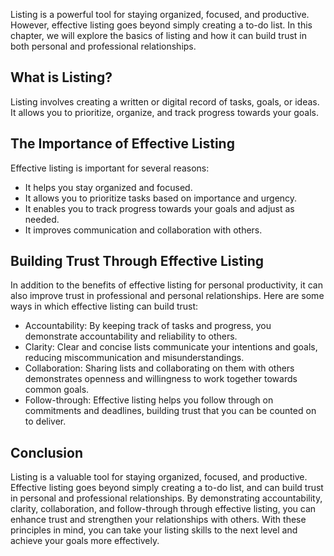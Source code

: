 
Listing is a powerful tool for staying organized, focused, and productive. However, effective listing goes beyond simply creating a to-do list. In this chapter, we will explore the basics of listing and how it can build trust in both personal and professional relationships.

What is Listing?
----------------

Listing involves creating a written or digital record of tasks, goals, or ideas. It allows you to prioritize, organize, and track progress towards your goals.

The Importance of Effective Listing
-----------------------------------

Effective listing is important for several reasons:

* It helps you stay organized and focused.
* It allows you to prioritize tasks based on importance and urgency.
* It enables you to track progress towards your goals and adjust as needed.
* It improves communication and collaboration with others.

Building Trust Through Effective Listing
----------------------------------------

In addition to the benefits of effective listing for personal productivity, it can also improve trust in professional and personal relationships. Here are some ways in which effective listing can build trust:

* Accountability: By keeping track of tasks and progress, you demonstrate accountability and reliability to others.
* Clarity: Clear and concise lists communicate your intentions and goals, reducing miscommunication and misunderstandings.
* Collaboration: Sharing lists and collaborating on them with others demonstrates openness and willingness to work together towards common goals.
* Follow-through: Effective listing helps you follow through on commitments and deadlines, building trust that you can be counted on to deliver.

Conclusion
----------

Listing is a valuable tool for staying organized, focused, and productive. Effective listing goes beyond simply creating a to-do list, and can build trust in personal and professional relationships. By demonstrating accountability, clarity, collaboration, and follow-through through effective listing, you can enhance trust and strengthen your relationships with others. With these principles in mind, you can take your listing skills to the next level and achieve your goals more effectively.
